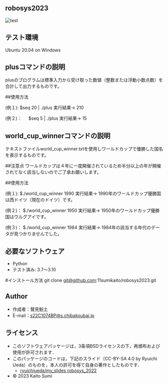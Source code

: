 ## robosys2023
![test](https://github.com/11sumikaito/sumikaito/actions/workflows/test.yml/badge.svg)

## テスト環境
Ubuntu 20.04 on Windows

## plusコマンドの説明
plusのプログラムは標準入力から受け取った数値（整数または浮動小数点数）を合計して出力するものです。

##使用方法

(例１):
 	   $seq 20 | ./plus
 実行結果→   210

(例２)：
	　 $seq 5 | ./plus
 実行結果→   15

## world_cup_winnerコマンドの説明
テキストファイルworld_cup_winner.txtを使用しワールドカップで優勝した国名を表示するものです。

##注意点
ワールドカップは４年に一度開催されているため半分以上の年が開催されてなく該当しないのでご了承お願いします。

##使用方法

(例１):
	   $./world_cup_winner 1990
 実行結果→   1990年のワールドカップ優勝国は西ドイツ（現在のドイツ）です。

(例２)：
	   $./world_cup_winner 1950
 実行結果→   1950年のワールドカップ優勝国はウルグアイです。

(例３)：
           $./world_cup_winner 1984
 実行結果→   1984年の該当する年代のデータが見つかりませんでした。

## 必要なソフトウェア
 * Python
  * テスト済み: 3.7～3.10

#インストール方法
git clone git@github.com:11sumikaito/robosys2023.git

## Author
 * 作成者：鷲見魁土
 * E-mail：s22C1074BP@s.chibakoubai.jp

## ライセンス
 * このソフトウェアパッケージは，3条項BSDライセンスの下，再頒布および使用が許可されます．
  * このパッケージのコードは，下記のスライド（CC-BY-SA 4.0 by Ryuichi Ueda）のものを，本人の許可を得て自身の著作としたものです．
       * [ryuichiueda/my_slides robosys_2022](https://github.com/ryuichiueda/my_slides/tree/master/robosys_2022)
  * © 2023 Kaito Sumi
